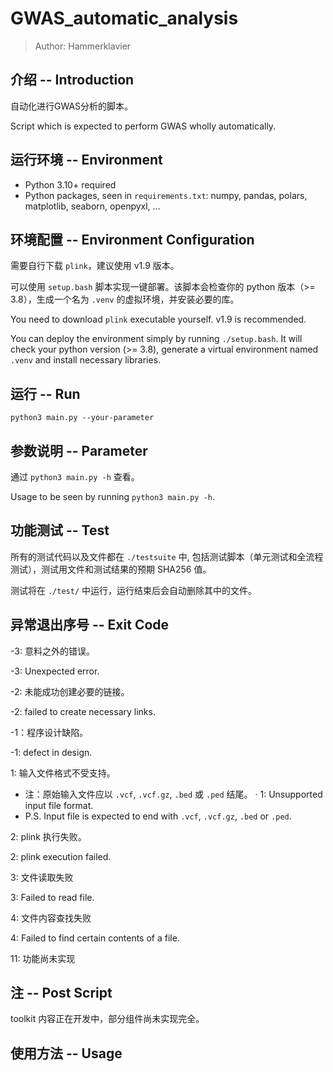 # GWAS_automatic_analysis

> Author: Hammerklavier

## 介绍 -- Introduction

自动化进行GWAS分析的脚本。

Script which is expected to perform GWAS wholly automatically.

## 运行环境 -- Environment

- Python 3.10+ required
- Python packages, seen in `requirements.txt`: numpy, pandas, polars, matplotlib, seaborn, openpyxl, ...

## 环境配置 -- Environment Configuration

需要自行下载 `plink`，建议使用 v1.9 版本。

可以使用 `setup.bash` 脚本实现一键部署。该脚本会检查你的 python 版本（>= 3.8），生成一个名为 `.venv` 的虚拟环境，并安装必要的库。

You need to download `plink` executable yourself. v1.9 is recommended.

You can deploy the environment simply by running `./setup.bash`. It will check your python version (>= 3.8), generate a virtual environment named `.venv` and install necessary libraries.

## 运行 -- Run

`python3 main.py --your-parameter`

## 参数说明 -- Parameter

通过 `python3 main.py -h` 查看。

Usage to be seen by running `python3 main.py -h`.

## 功能测试 -- Test

所有的测试代码以及文件都在 `./testsuite` 中, 包括测试脚本（单元测试和全流程测试），测试用文件和测试结果的预期 SHA256 值。

测试将在 `./test/` 中运行，运行结束后会自动删除其中的文件。

## 异常退出序号 -- Exit Code

-3: 意料之外的错误。

-3: Unexpected error.

-2: 未能成功创建必要的链接。

-2: failed to create necessary links.

-1：程序设计缺陷。

-1: defect in design.

1: 输入文件格式不受支持。

- 注：原始输入文件应以 `.vcf`, `.vcf.gz`, `.bed` 或 `.ped` 结尾。
  ·
  1: Unsupported input file format.
- P.S. Input file is expected to end with `.vcf`, `.vcf.gz`, `.bed` or `.ped`.

2: plink 执行失败。

2: plink execution failed.

3: 文件读取失败

3: Failed to read file.

4: 文件内容查找失败

4: Failed to find certain contents of a file.

11: 功能尚未实现

## 注 -- Post Script

toolkit 内容正在开发中，部分组件尚未实现完全。

## 使用方法 -- Usage
